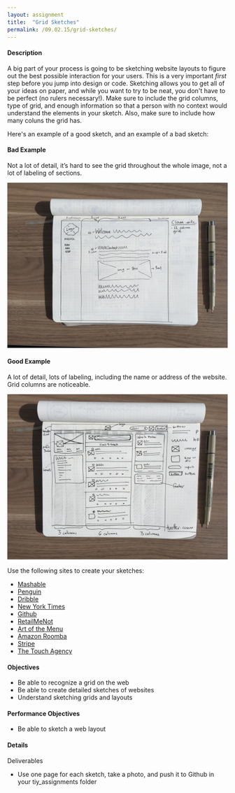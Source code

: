 ```yaml
---
layout: assignment
title:  "Grid Sketches"
permalink: /09.02.15/grid-sketches/
---
```

#### Description
A big part of your process is going to be sketching website layouts to figure out the best possible interaction for your users.  This is a very important _first_ step before you jump into design or code.  Sketching allows you to get all of your ideas on paper, and while you want to try to be neat, you don't have to be perfect (no rulers necessary!).  Make sure to include the grid columns, type of grid, and enough information so that a person with no context would understand the elements in your sketch. Also, make sure to include how many coluns the grid has.

Here's an example of a good sketch, and an example of a bad sketch:

#### Bad Example
Not a lot of detail, it’s hard to see the grid throughout the whole image, not a lot of labeling of sections. 

![Bad Example of a Sketch](/images/bad_example.jpg)

#### Good Example
A lot of detail, lots of labeling, including the name or address of the website. Grid columns are noticeable.  

![Good Example of a Sketch](/images/good_example.jpg)

Use the following sites to create your sketches:
- [Mashable](http://mashable.com/)
- [Penguin](http://www.penguin.com/)
- [Dribble](https://dribbble.com/designers)
- [New York Times](http://www.nytimes.com/)
- [Github](https://github.com/abbylarner)
- [RetailMeNot](http://www.retailmenot.com/)
- [Art of the Menu](http://www.underconsideration.com/artofthemenu/)
- [Amazon Roomba](http://www.amazon.com/gp/product/B005GK3IVW/ref=ox_sc_act_title_1?ie=UTF8&psc=1&smid=ATVPDKIKX0DER)
- [Stripe](https://stripe.com/docs)
- [The Touch Agency](http://www.thetouchagency.co.uk/)

#### Objectives
- Be able to recognize a grid on the web
- Be able to create detailed sketches of websites
- Understand sketching grids and layouts

#### Performance Objectives
- Be able to sketch a web layout

#### Details
Deliverables

- Use one page for each sketch, take a photo, and push it to Github in your tiy_assignments folder
